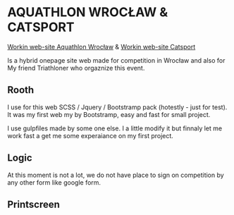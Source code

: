 # AQUATHLON WROCŁAW & CATSPORT

[Workin web-site Aquathlon Wrocław](http://www.aquathlonwroclaw.pl/aquathlon.html)
&
[Workin web-site Catsport](http://www.catsport.pl/cat.html)

Is a hybrid onepage site web made for competition in Wrocław and also for My friend Triathloner who orgaznize this event.

## Rooth

I use for this web SCSS / Jquery / Bootstramp pack (hotestly - just for test).
It was my first web my by Bootstramp, easy and fast for small project.

I use gulpfiles made by some one else. I a little modify it but finnaly let me work fast a get me some experaiance on my first project.

## Logic

At this moment is not a lot, we do not have place to sign on competition by any other form like google form.

## Printscreen
